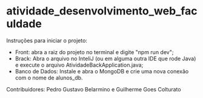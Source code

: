# atividade_desenvolvimento_web_faculdade


Instruções para iniciar o projeto:
  - Front: abra a raiz do projeto no terminal e digite "npm run dev";
  - Brack: Abra o arquivo no InteliJ (ou em alguma outra IDE que rode Java) e execute o arquivo AtividadeBackApplication.java;
  - Banco de Dados: Instale e abra o MongoDB e crie uma nova conexão com o nome de alunos_db.

Contribuidores: Pedro Gustavo Belarmino e Guilherme Goes Colturato
